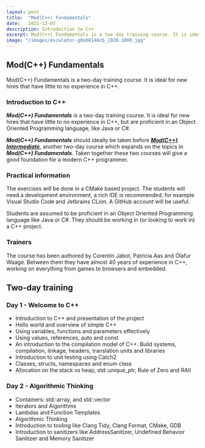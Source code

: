 ```yaml
---
layout: post
title:  "Mod(C++) Fundamentals"
date:   2021-12-07
description: Introduction to C++
excerpt: Mod(C++) Fundamentals is a two day training course. It is ideal for new hires that have little to no experience in C++. 
image: "/images/escalator-g8eb8146cb_1920.1000.jpg"
---
```


## Mod(C++) Fundamentals

Mod(C++) Fundamentals is a two-day training course. It is ideal for new hires that have little 
to no experience in C++.

### Introduction to C++

_**Mod(C++) Fundamentals**_ is a two-day training course. It is ideal for new hires
that have little to no experience in C++, but are proficient in an Object Oriented
Programming language, like Java or C#.

_**Mod(C++) Fundamentals**_ should ideally be taken before [_**Mod(C++)
Intermediate**_](../mod-cpp-intermediate/), another two-day course which expands
on the topics in _**Mod(C++) Fundamentals**_. Taken together these two courses will
give a good foundation for a modern C++ programmer.

### Practical information

The exercises will be done in a CMake based project. The students will need a
development environment, a rich IDE is recommended, for example Visual Studio Code and
Jetbrains CLion. A GitHub account will be useful.

Students are assumed to be proficient in an Object Oriented Programming language like
Java or C#. They should be working in (or looking to work in) a C++ project.

### Trainers

The course has been authored by Corentin Jabot, Patricia Aas and Ólafur Waage. Between
them they have almost 40 years of experience in C++, working on everything from games
to browsers and embedded.

## Two-day training

### Day 1 - Welcome to C++

- Introduction to C++ and presentation of the project
- Hello world and overview of simple C++
- Using variables, functions and parameters effectively
- Using values, references, auto and const
- An introduction to the compilation model of C++. Build systems, compilation,
  linkage, headers, translation units and libraries
- Introduction to unit testing using Catch2
- Classes, structs, namespaces and enum class
- Allocation on the stack vs heap, std::unique_ptr, Rule of Zero and RAII

### Day 2 - Algorithmic Thinking

- Containers: std::array, and std::vector
- Iterators and Algorithms
- Lambdas and Function Templates
- Algorithmic Thinking
- Introduction to tooling like Clang Tidy, Clang Format, CMake, GDB
- Introduction to sanitizers like AddressSanitizer, Undefined Behavior Sanitizer and
  Memory Sanitizer
